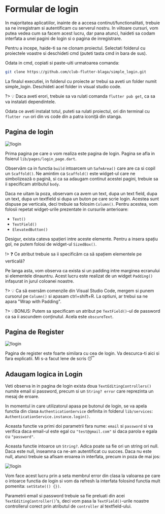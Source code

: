 # Formular de login

In majoritatea aplicatiilor, inainte de a accesa continut/functionalitati, trebuie sa ne inregistram si autentificam cu serverul nostru. In viitoare cursuri, vom putea vedea cum sa facem acest lucru, dar pana atunci, haideti sa codam interfata a unei pagini de login si o pagina de inregistrare.

Pentru a incepe, haide-ti sa ne clonam proiectul. Selectati folderul cu proiectele voastre si deschideti cmd (puteti tasta cmd in bara de sus).

Odata in cmd, copiati si paste-uiti urmatoarea comanda:

```bash
git clone https://github.com/club-flutter-blaga/simple_login.git
```

La finalul executiei, in folderul cu proiecte ar trebui sa aveti un folder numit simple_login. Deschideti acel folder in visual studio code.

?> 💡 Daca aveti erori, trebuie sa va rulati comanda `flutter pub get`, ca sa va instalati dependintele.

Odata ce aveti instalat totul, puteti sa rulati proiectul, ori din terminal cu `flutter run` ori din vs code din a patra iconiță din stanga.

## Pagina de login

![!login](../img/simple_login_page.png ':size=300x700')

Prima pagina pe care o vom realiza este pagina de login. Pagina se afla in fisierul `lib/pages/login_page.dart`.

Observăm ca in functia `build` intoarcem un `SafeArea()` care are ca si copil un `Scaffold()`. Ne amintim ca `Scaffold()` este widget-ul care ne simbolizează o pagină, si ca sa adaugam continut acestei pagini, trebuie sa ii specificam atributul `body`.

Daca ne uitam la poza, observam ca avem un text, dupa un text field, dupa un text, dupa un textfield si dupa un buton pe care scrie login. Acestea sunt dispuse pe verticala, deci trebuie sa folosim `Column()`. Pentru acestea, vom folosii repetat widget-urile prezentate in cursurile anterioare:

- `Text()`
- `TextField()`
- `ElevatedButton()`

Desigur, exista cateva spațieri intre aceste elemente. Pentru a insera spațiu gol, ne putem folosi de widget-ul `SizedBox()`.

!> ❓ Ce atribut trebuie sa ii specificăm ca să spațiem elementele pe verticală?

Pe langa asta, vom observa ca exista si un padding intre marginea ecranului si elementele dinauntru. Acest lucru este realizat de un widget `Padding()` infașurat in jurul coloanei noastre.

?> 💡 Ca să exersăm comenzile din Visual Studio Code, mergem si punem cursorul pe `Column()` si apasam ctrl+shift+R. La optiuni, ar trebui sa ne apara "Wrap with Padding".


?> 💡BONUS: Putem sa specificam un atribut pe `TextField()`-ul de password ca sa ii ascundem conținutul. Acela este `obscureText`.

## Pagina de Register

![!login](../img/simple_register_page.png ':size=300x700')

Pagina de register este foarte similara cu cea de login. Va descurca-ti aici si fara explicatii. Mi s-a facut lene de scris 😴

## Adaugam logica in Login

Veti observa in in pagina de login exista doua `TextEditingControllers()` numite email si password, precum si un `String? error` care reprezinta un mesaj de eroare.

In momentul in care utilizatorul apasa pe butonul de login, se va apela functia din clasa `AuthenticationService` definita in folderul `lib/services`: `AuthenticationService.instance.login()`.

Aceasta functie va primi doi parametrii fara nume: `email` si `password` si va verifica daca email-ul este egal cu `"test@gmail.com"` si daca parola e egala cu `"password"`. 

Aceasta functie intoarce un `String?`. Adica poate sa fie ori un string ori null. Daca este null, inseamna ca ne-am autentificat cu succes. Daca nu este null, atunci trebuie sa afisam eroarea in interfata, precum in poza de mai jos:

![!login](../img/invalid_password.png ':size=300x700')

Vom face acest lucru prin a seta membrul error din clasa la valoarea pe care o intoarce functia de login si vom da refresh la interfata folosind functia mult pomenita: `setState(() {})`.

Parametrii email si password trebuie sa fie preluati din acei `TextEditingController()`'s, deci vom pasa la `TextField()`-urile noastre controllerul corect prin atributul de `controller` al textfield-ului.